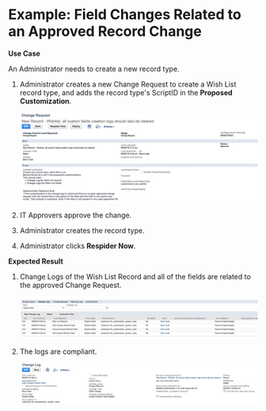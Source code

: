 # Example: Field Changes Related to an Approved Record Change

**Use Case**

An Administrator needs to create a new record type.

1. Administrator creates a new Change Request to create a Wish List record type, and adds the record
   type's ScriptID in the **Proposed Customization**.

    ![opp_clearance_case2-1](../../../static/img/product_docs/strongpointfornetsuite/change_management/opp_clearance_case2-1.webp)

2. IT Approvers approve the change.
3. Administrator creates the record type.
4. Administrator clicks **Respider Now**.

**Expected Result**

1. Change Logs of the Wish List Record and all of the fields are related to the approved Change
   Request.

    ![opp_clearance_case2-2](../../../static/img/product_docs/strongpointfornetsuite/change_management/opp_clearance_case2-2.webp)

2. The logs are compliant.

    ![opp_clearance_case2-3](../../../static/img/product_docs/strongpointfornetsuite/change_management/opp_clearance_case2-3.webp)
